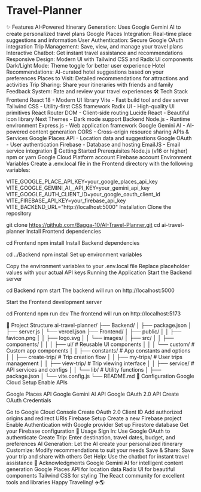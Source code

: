 ﻿# Travel-Planner
✨ Features
AI-Powered Itinerary Generation: Uses Google Gemini AI to create personalized travel plans
Google Places Integration: Real-time place suggestions and information
User Authentication: Secure Google OAuth integration
Trip Management: Save, view, and manage your travel plans
Interactive Chatbot: Get instant travel assistance and recommendations
Responsive Design: Modern UI with Tailwind CSS and Radix UI components
Dark/Light Mode: Theme toggle for better user experience
Hotel Recommendations: AI-curated hotel suggestions based on your preferences
Places to Visit: Detailed recommendations for attractions and activities
Trip Sharing: Share your itineraries with friends and family
Feedback System: Rate and review your travel experiences
🛠️ Tech Stack
Frontend
React 18 - Modern UI library
Vite - Fast build tool and dev server
Tailwind CSS - Utility-first CSS framework
Radix UI - High-quality UI primitives
React Router DOM - Client-side routing
Lucide React - Beautiful icon library
Next Themes - Dark mode support
Backend
Node.js - Runtime environment
Express.js - Web application framework
Google Gemini AI - AI-powered content generation
CORS - Cross-origin resource sharing
APIs & Services
Google Places API - Location data and suggestions
Google OAuth - User authentication
Firebase - Database and hosting
EmailJS - Email service integration
🚀 Getting Started
Prerequisites
Node.js (v16 or higher)
npm or yarn
Google Cloud Platform account
Firebase account
Environment Variables
Create a .env.local file in the Frontend directory with the following variables:

VITE_GOOGLE_PLACE_API_KEY=your_google_places_api_key
VITE_GOOGLE_GEMINI_AI__API_KEY=your_gemini_api_key
VITE_GOOGLE_AUTH_CLIENT_ID=your_google_oauth_client_id
VITE_FIREBASE_API_KEY=your_firebase_api_key
VITE_BACKEND_URL="http://localhost:5000"
Installation
Clone the repository

git clone https://github.com/Bagga-10/AI-Travel-Planner.git
cd ai-travel-planner
Install Frontend dependencies

cd Frontend
npm install
Install Backend dependencies

cd ../Backend
npm install
Set up environment variables

Copy the environment variables to your .env.local file
Replace placeholder values with your actual API keys
Running the Application
Start the Backend server

cd Backend
npm start
The backend will run on http://localhost:5000

Start the Frontend development server

cd Frontend
npm run dev
The frontend will run on http://localhost:5173

📁 Project Structure
ai-travel-planner/
├── Backend/
│   ├── package.json
│   ├── server.js
│   └── vercel.json
├── Frontend/
│   ├── public/
│   │   ├── favicon.png
│   │   ├── logo.svg
│   │   └── images/
│   ├── src/
│   │   ├── components/
│   │   │   ├── ui/           # Reusable UI components
│   │   │   └── custom/       # Custom app components
│   │   ├── constants/        # App constants and options
│   │   ├── create-trip/      # Trip creation flow
│   │   ├── my-trips/         # User trips management
│   │   ├── view-trip/        # Trip viewing interface
│   │   ├── service/          # API services and configs
│   │   └── lib/              # Utility functions
│   ├── package.json
│   └── vite.config.js
└── README.md
🔧 Configuration
Google Cloud Setup
Enable APIs

Google Places API
Google Gemini AI API
Google OAuth 2.0 API
Create OAuth Credentials

Go to Google Cloud Console
Create OAuth 2.0 Client ID
Add authorized origins and redirect URIs
Firebase Setup
Create a new Firebase project
Enable Authentication with Google provider
Set up Firestore database
Get your Firebase configuration
🎯 Usage
Sign In: Use Google OAuth to authenticate
Create Trip: Enter destination, travel dates, budget, and preferences
AI Generation: Let the AI create your personalized itinerary
Customize: Modify recommendations to suit your needs
Save & Share: Save your trip and share with others
Get Help: Use the chatbot for instant travel assistance
🙏 Acknowledgments
Google Gemini AI for intelligent content generation
Google Places API for location data
Radix UI for beautiful components
Tailwind CSS for styling
The React community for excellent tools and libraries
Happy Traveling! ✈️🌎
